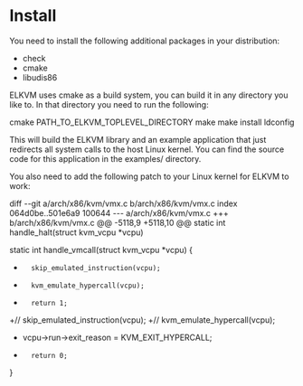 # Install

You need to install the following additional packages in your distribution:
* check
* cmake
* libudis86

ELKVM uses cmake as a build system, you can build it in any directory you like to.
In that directory you need to run the following:

cmake PATH_TO_ELKVM_TOPLEVEL_DIRECTORY
make
make install
ldconfig

This will build the ELKVM library and an example application that just redirects all
system calls to the host Linux kernel. You can find the source code for this
application in the examples/ directory.

You also need to add the following patch to your Linux kernel for ELKVM to work:

diff --git a/arch/x86/kvm/vmx.c b/arch/x86/kvm/vmx.c
index 064d0be..501e6a9 100644
--- a/arch/x86/kvm/vmx.c
+++ b/arch/x86/kvm/vmx.c
@@ -5118,9 +5118,10 @@ static int handle_halt(struct kvm_vcpu *vcpu)
 
 static int handle_vmcall(struct kvm_vcpu *vcpu)
 {
-       skip_emulated_instruction(vcpu);
-       kvm_emulate_hypercall(vcpu);
-       return 1;
+//     skip_emulated_instruction(vcpu);
+//     kvm_emulate_hypercall(vcpu);
+  vcpu->run->exit_reason = KVM_EXIT_HYPERCALL;
+       return 0;
 }

